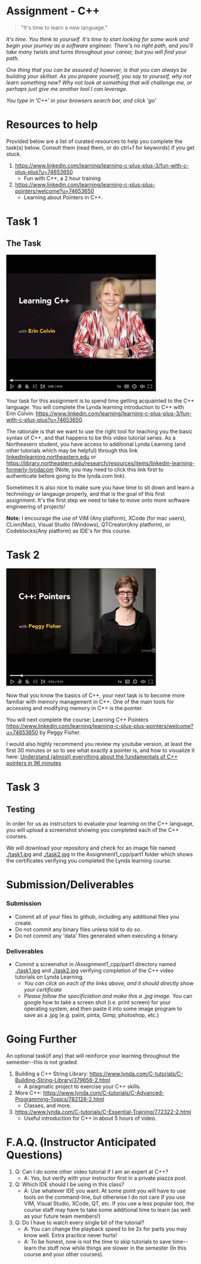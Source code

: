 # Assignment - C++

> "It's time to learn a new language."

*It's time. You think to yourself. It's time to start looking for some work and begin your journey as a software engineer. There's no right path, and you'll take many twists and turns throughout your career, but you will find your path.*

*One thing that you can be assured of however, is that you can always be building your skillset. As you prepare yourself, you say to yourself, why not learn something new? Why not look at something that will challenge me, or perhaps just give me another tool I can leverage.*

*You type in 'C++' in your browsers search bar, and click 'go'*

# Resources to help

Provided below are a list of curated resources to help you complete the task(s) below. Consult them (read them, or do ctrl+f for keywords) if you get stuck.

1. https://www.linkedin.com/learning/learning-c-plus-plus-3/fun-with-c-plus-plus?u=74653650
	- Fun with C++, a 2 hour training
2. https://www.linkedin.com/learning/learning-c-plus-plus-pointers/welcome?u=74653650
	- Learning about Pointers in C++.

# Task 1

## The Task

<img src="media/erin.jpg" width="400px">

Your task for this assignment is to spend time getting acquainted to the C++ language. You will complete the Lynda learning introduction to C++ with Erin Colvin: https://www.linkedin.com/learning/learning-c-plus-plus-3/fun-with-c-plus-plus?u=74653650. 

The rationale is that we want to use the right tool for teaching you the basic syntax of C++, and that happens to be this video tutorial series. As a Northeasern student, you have access to additional Lynda Learning (and other tutorials which may be helpful) through this link [linkedinlearning.northeastern.edu](linkedinlearning.northeastern.edu) or https://library.northeastern.edu/research/resources/items/linkedin-learning-formerly-lyndacom (Note, you may need to click this link first to authenticate before going to the lynda.com link).

Sometimes it is also nice to make sure you have time to sit down and learn a technology or langauge properly, and that is the goal of this first assignment. It's the first step we need to take to move onto more software engineering of projects!

**Note:** I encourage the use of VIM (Any platform), XCode (for mac users), CLion(Mac), Visual Studio (Windows), QTCreator(Any platform), or Codeblocks(Any platform) as IDE's for this course.

# Task 2

<img src="media/peggy.jpg" width="400px">

Now that you know the basics of C++, your next task is to become more familiar with memory management in C++. One of the main tools for accessing and modifying memory in C++ is the pointer.

You will next complete the course: Learning C++ Pointers https://www.linkedin.com/learning/learning-c-plus-plus-pointers/welcome?u=74653650 by Peggy Fisher.

I would also highly recommend you review my youtube version, at least the first 30 minutes or so to see what exactly a pointer is, and how to visualize it here: [Understand (almost) everything about the fundamentals of C++ pointers in 96 minutes
](https://youtu.be/2R5cjpi9Fzw) 

# Task 3

## Testing

In order for us as instructors to evaluate your learning on the C++ language, you will upload a screenshot showing you completed each of the C++ courses. 

We will download your repository and check for an image file named [./task1.jpg](./task1.jpg) and [./task2.jpg](./task2.jpg) in the Assignment1_cpp/part1 folder which shows the certificates verifying you completed the Lynda learning course.

# Submission/Deliverables

### Submission

- Commit all of your files to github, including any additional files you create.
- Do not commit any binary files unless told to do so.
- Do not commit any 'data' files generated when executing a binary.

### Deliverables

- Commit a screenshot in /Assignment1_cpp/part1 directory named [./task1.jpg](./task1.jpg) and [./task2.jpg](./task2.jpg) verifying completion of the C++ video tutorials on Lynda Learning. 
	- *You can click on each of the links above, and it should directly show your certificate*
	- *Please follow the specificiation and make this a .jpg image.* You can google how to take a screen shot (i.e. print screen) for your operating system, and then paste it into some image program to save as a .jpg (e.g. paint, pinta, Gimp, photoshop, etc.)

# Going Further

An optional task(if any) that will reinforce your learning throughout the semester--this is not graded.

1. Building a C++ String Library: https://www.lynda.com/C-tutorials/C-Building-String-Library/379656-2.html
	- A pragmatic project to exercise your C++ skills.
2. More C++: https://www.lynda.com/C-tutorials/C-Advanced-Programming-Topics/782128-2.html
	- Classes, and more.
3. https://www.lynda.com/C-tutorials/C-Essential-Training/772322-2.html
	- Useful introduction for C++ in about 5 hours of video.

# F.A.Q. (Instructor Anticipated Questions)

1. Q: Can I do some other video tutorial if I am an expert at C++?
	- A: Yes, but verify with your instructor first in a private piazza post.
2. Q: Which IDE should I be using in this class?
	- A: Use whatever IDE you want. At some point you will have to use tools on the command-line, but otherwise I do not care if you use VIM, Visual Studio, XCode, QT, etc. If you use a less popular tool, the course staff may have to take some additional time to learn (as well as your future team members!)
3. Q: Do I have to watch every single bit of the tutorial?
	- A: You can change the playback speed to be 2x for parts you may know well. Extra practice never hurts!
	- A: To be honest, now is not the time to skip tutorials to save time--learn the stuff now while things are slower in the semester (In this course and your other courses).
